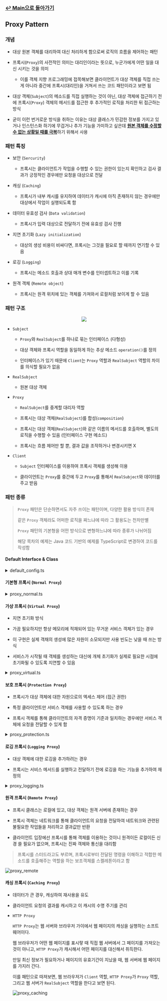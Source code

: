 ### [↩︎ Main으로 돌아가기](../../README.md)

## Proxy Pattern

### 개념

- 대상 원본 객체를 대리하여 대신 처리하게 함으로써 로직의 흐름을 제어하는 패턴

- 프록시(`Proxy`)의 사전적인 의미는 대리인이라는 뜻으로, 누군가에게 어떤 일을 대신 시키는 것을 의미

  - 이를 객체 지향 프로그래밍에 접목해보면 클라이언트가 대상 객체를 직접 쓰는게 아니라 중간에 프록시(대리인)을 거쳐서 쓰는 코드 패턴이라고 보면 됨

- 대상 객체(`Subject`)의 메소드를 직접 실행하는 것이 아닌, 대상 객체에 접근하기 전에 프록시(`Proxy`) 객체의 메서드를 접근한 후 추가적인 로직을 처리한 뒤 접근하는 방식

- 굳이 이런 번거로운 방식을 취하는 이유는 대상 클래스가 민감한 정보를 가지고 있거나 인스턴스화 하기에 무겁거나 추가 기능을 가미하고 싶은데 <b><u>원본 객체를 수정할 수 없는 상황일 때를 극복</u></b>하기 위해서 사용

### 패턴 특징

- 보안 (`Sercurity`)

  - 프록시는 클라이언트가 작업을 수행할 수 있는 권한이 있는지 확인하고 검사 결과가 긍정적인 경우에만 요청을 대상으로 전달

- 캐싱 (`Caching`)

  - 프록시가 내부 캐시를 유지하여 데이터가 캐시에 아직 존재하지 않는 경우에만 대상에서 작업이 실행되도록 함

- 데이터 유효성 검사 (`Data validation`)

  - 프록시가 입력 대상으로 전달하기 전에 유효성 검사 진행

- 지연 초기화 (`Lazy initialization`)

  - 대상의 생성 비용이 비싸다면, 프록시는 그것을 필요로 할 때까지 연기할 수 있음

- 로깅 (`Logging`)

  - 프록시는 메소드 호출과 상대 매개 변수를 인터셉트하고 이를 기록

- 원격 객체 (`Remote object`)

  - 프록시는 원격 위치에 있는 객체를 가져와서 로컬처럼 보이게 할 수 있음

### 패턴 구조

<div align="center">
  <img src="../../image/proxy.png">
</div>

- `Subject`

  - `Proxy`와 `RealSubject`를 하나로 묶는 인터페이스 (다형성)

  - 대상 객체와 프록시 역할을 동일하게 하는 추상 메소드 `operation()`를 정의

  - 인터페이스가 있기 때문에 `Client`는 `Proxy` 역할과 `RealSubject` 역할의 차이를 의식할 필요가 없음

- `RealSubject`

  - 원본 대상 객체

- `Proxy`

  - `RealSubject`를 중계할 대리자 역할

  - 프록시는 대상 객체(`RealSubject`)를 합성(`composition`)

  - 프록시는 대상 객체(`RealSubject`)와 같은 이름의 메서드를 호출하며, 별도의 로직을 수행할 수 있음 (인터페이스 구현 메소드)

  - 프록시는 흐름 제어만 할 뿐, 결과 값을 조작하거나 변경시키면 X

- `Client`

  - `Subject` 인터페이스를 이용하여 프록시 객체를 생성해 이용

  - 클라이언트는 `Proxy`를 중간에 두고 `Proxy`를 통해서 `RealSubject`와 데이터를 주고 받음

### 패턴 종류

> `Proxy` 패턴은 단순하면서도 자주 쓰이는 패턴이며, 다양한 활용 방식이 존재
>
> 같은 `Proxy` 객체라도 어떠한 로직을 짜느냐에 따라 그 활용도는 천차만별
>
> `Proxy` 패턴의 기본형을 어떤 방식으로 변형하느냐에 따라 종류가 나뉘어짐
>
> 해당 목차의 예제는 Java 코드 기반의 예제를 TypeScript로 변경하여 코드를 작성함

#### Default Interface & Class

<details>
  <summary>default_config.ts</summary>

```TS
  export interface ISubject {
    action(): void;
  }

  export class RealSubject implements ISubject {
    action(): void {
      console.log("원본 객체 액션");
    }
  }
```

</details>

#### 기본형 프록시 (`Normal Proxy`)

<details>
  <summary>proxy_normal.ts</summary>

```TS
  class Proxy implements ISubject {
    private subject: RealSubject; // 대상 객체를 composition

    constructor(subject: RealSubject) {
      this.subject = subject;
    }

    action(): void {
      this.subject.action(); // 위임
      console.log("프록시 객체 액션 (Normal Proxy)");
    }
  }

  class Client {
    public main(_args?: string[]): void {
      const sub = new Proxy(new RealSubject());
      sub.action();
    }
  }

  const client_code = new Client();
  client_code.main();

  // 원본 객체 액션
  // 프록시 객체 액션 (Normal Proxy)
```

</details>

#### 가상 프록시 (`Virtual Proxy`)

- 지연 초기화 방식

- 가끔 필요하지만 항상 메모리에 적재되어 있는 무거운 서비스 객체가 있는 경우

- 이 구현은 실제 객채의 생성에 많은 자원이 소모되지만 사용 빈도는 낮을 때 쓰는 방식

- 서비스가 시작될 때 객체를 생성하는 대신에 개체 초기화가 실제로 필요한 시점에 초기화될 수 있도록 지연할 수 있음

<details>
  <summary>proxy_virtual.ts</summary>

```TS
  class Proxy implements ISubject {
    private subject!: RealSubject;
    // has no initializer and is not definitely assigned in the constructor 에러 방지

    Proxy() {}

    action(): void {
      // 프록시 객체는 실제 요청(action(메소드 호출))이 들어 왔을 때 실제 객체를 생성한다.
      if (!this.subject) {
        this.subject = new RealSubject();
      }

      this.subject.action(); // 위임
      console.log("프록시 객체 액션 (Virtual Proxy)");
    }
  }

  class Client {
    public main(_args?: string[]): void {
      const sub = new Proxy();
      sub.action();
    }
  }

  const client_code = new Client();
  client_code.main();

  // 원본 객체 액션
  // 프록시 객체 액션 (Virtual Proxy)
```

</details>

#### 보호 프록시 (`Protection Proxy`)

- 프록시가 대상 객체에 대한 자원으로의 엑세스 제어 (접근 권한)

- 특정 클라이언트만 서비스 객체를 사용할 수 있도록 하는 경우

- 프록시 객체를 통해 클라이언트의 자격 증명이 기준과 일치하는 경우에만 서비스 객체에 요청을 전달할 수 있게 함

<details>
  <summary>proxy_protection.ts</summary>

```TS
  class Proxy implements ISubject {
    private subject: RealSubject; // 대상 객체를 composition
    access: boolean; // 접근 권한

    constructor(subject: RealSubject, access: boolean) {
      this.subject = subject;
      this.access = access;
    }

    Proxy(subject: RealSubject, access: boolean) {
      this.subject = subject;
      this.access = access;
    }

    action(): void {
      if (this.access) {
        this.subject.action(); // 위임
        console.log("access -> true");
        console.log("프록시 객체 액션 (Protecion Proxy)");
      } else {
        console.log("access -> false");
        console.log("프록시 객체 액션 거부 (Protecion Proxy)");
      }
    }
  }

  class Client {
    public main(access: boolean, _args?: string[]): void {
      const sub = new Proxy(new RealSubject(), access);
      sub.action();
    }
  }

  const access_true = true;
  const client_true = new Client();
  client_true.main(access_true);
  console.log("");

  // 원본 객체 액션
  // access -> true
  // 프록시 객체 액션 (Protecion Proxy)

  const access_false = false;
  const client_false = new Client();
  client_false.main(access_false);
  console.log("");

  // access -> false
  // 프록시 객체 액션 거부 (Protecion Proxy)
```

</details>

#### 로깅 프록시 (`Logging Proxy`)

- 대상 객체에 대한 로깅을 추가하려는 경우

- 프록시는 서비스 메서드를 실행하고 전달하기 전에 로깅을 하는 기능을 추가하여 재정의

<details>
  <summary>proxy_logging.ts</summary>

```TS
  class Proxy implements ISubject {
    private subject: RealSubject; // 대상 객체를 composition

    constructor(subject: RealSubject) {
      this.subject = subject;
    }

    Proxy(subject: RealSubject) {
      this.subject = subject;
    }

    action(): void {
      console.log("로깅...............");
      this.subject.action(); // 위임
      console.log("프록시 객체 액션 (Logging Proxy)");
      console.log("로깅...............");
    }
  }

  class Client {
    public main(_args?: string[]): void {
      const sub = new Proxy(new RealSubject());
      sub.action();
    }
  }

  const client_true = new Client();
  client_true.main();

  // 로깅...............
  // 원본 객체 액션
  // 프록시 객체 액션 (Logging Proxy)
  // 로깅...............
```

</details>

#### 원격 프록시 (`Remote Proxy`)

- 프록시 클래스는 로컬에 있고, 대상 객체는 원격 서버에 존재하는 경우

- 프록시 객체는 네트워크를 통해 클라이언트의 요청을 전달하여 네트워크와 관련된 불필요한 작업들을 처리하고 결과값만 반환

- 클라이언트 입장에선 프록시를 통해 객체를 이용하는 것이니 원격이든 로컬이든 신경 쓸 필요가 없으며, 프록시는 진짜 객체와 통신을 대리함

> 프록시를 스터드라고도 부르며, 프록시로부터 전달된 명령을 이해하고 적합한 메소드를 호출해주는 역할을 하는 보조객체를 스켈레톤이라고 함

![proxy_remote](../../image/proxy_remote.png)

#### 캐싱 프록시 (`Caching Proxy`)

- 데이터가 큰 경우, 캐싱하여 재사용을 유도

- 클라이언트 요청의 결과를 캐시하고 이 캐시의 수명 주기를 관리

- `HTTP Proxy`

  `HTTP Proxy`는 웹 서버와 브라우저 가이에서 웹 페이지의 캐싱을 실행하는 소프트웨어이다.

  웹 브라우저가 어떤 웹 페이지를 표시랗 때 직접 웹 서버에서 그 페이지를 가져오는 것이 아니고, `HTTP Proxy`가 캐시해서 어떤 페이지를 대신해서 취득한다.

  만일 최신 정보가 필요하거나 페이지의 유효기간이 지났을 때, 웹 서버에 웹 페이지를 가지러 간다.

  이를 패턴으로 따져보면, 웹 브라우저가 `Client` 역할, `HTTP Proxy`가 `Proxy` 역할, 그리고 웹 서버가 `RealSubject` 역할을 한다고 보면 된다.

  ![proxy_caching](../../image/proxy_caching.png)
